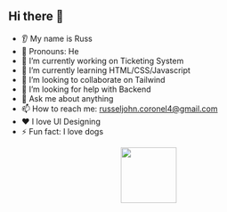 ## Hi there 👋

* 👂 My name is Russ
* 👩 Pronouns: He
* 🔭 I’m currently working on Ticketing System
* 🌱 I’m currently learning HTML/CSS/Javascript
* 🤝 I’m looking to collaborate on Tailwind
* 🤔 I’m looking for help with Backend 
* 💬 Ask me about anything
* 📫 How to reach me: russeljohn.coronel4@gmail.com
* ❤️ I love UI Designing
* ⚡ Fun fact: I love dogs


<div id="header" align="center">
  <img src="https://media.giphy.com/media/M9gbBd9nbDrOTu1Mqx/giphy.gif" width="100"/>
</div>

